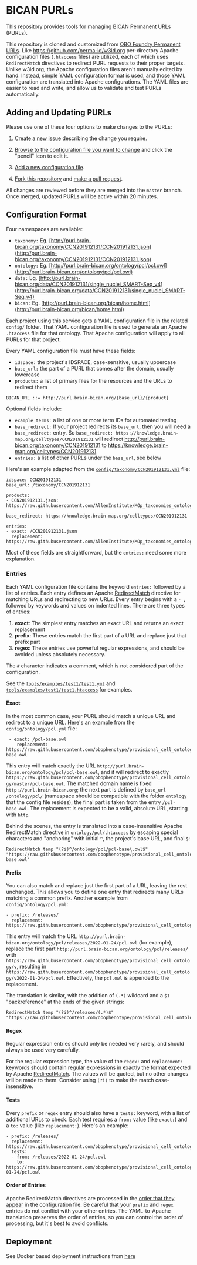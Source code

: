 # BICAN PURLs

This repository provides tools for managing BICAN Permanent URLs (PURLs). 

This repository is cloned and customized from [OBO Foundry Permanent URLs](https://github.com/OBOFoundry/purl.obolibrary.org/). Like <https://github.com/perma-id/w3id.org> per-directory Apache configuration files (`.htaccess` files) are utilized, each of which uses `RedirectMatch` directives to redirect PURL requests to their proper targets. Unlike w3id.org, the Apache configuration files aren't manually edited by hand. Instead, simple YAML configuration format is used, and those YAML configuration are translated into Apache configurations. The YAML files are easier to read and write, and allow us to validate and test PURLs automatically.

## Adding and Updating PURLs

Please use one of these four options to make changes to the PURLs:

1. [Create a new issue](https://github.com/brain-bican/purl.brain-bican.org/issues/new) describing the change you require.

2. [Browse to the configuration file you want to change](https://github.com/brain-bican/purl.brain-bican.org/tree/master/config) and click the "pencil" icon to edit it.

3. [Add a new configuration file](https://github.com/brain-bican/purl.brain-bican.org/new/master/config).

4. [Fork this repository](https://help.github.com/articles/fork-a-repo/) and [make a pull request](https://help.github.com/articles/using-pull-requests/).

All changes are reviewed before they are merged into the `master` branch. Once merged, updated PURLs will be active within 20 minutes.

## Configuration Format

Four namespaces are available: 

- `taxonomy:` Eg. [http://purl.brain-bican.org/taxonomy/CCN201912131/CCN201912131.json](http://purl.brain-bican.org/taxonomy/CCN201912131/CCN201912131.json)
- `ontology:` Eg. [http://purl.brain-bican.org/ontology/pcl/pcl.owl](http://purl.brain-bican.org/ontology/pcl/pcl.owl)
- `data:` Eg. [http://purl.brain-bican.org/data/CCN201912131/single_nuclei_SMART-Seq_v4](http://purl.brain-bican.org/data/CCN201912131/single_nuclei_SMART-Seq_v4)
- `bican:` Eg. [http://purl.brain-bican.org/bican/home.html](http://purl.brain-bican.org/bican/home.html)

Each project using this service gets a [YAML](http://yaml.org) configuration file in the related `config/` folder. That YAML configuration file is used to generate an Apache `.htaccess` file for that ontology. That Apache configuration will apply to all PURLs for that project.

Every YAML configuration file must have these fields:

- `idspace:` the project's IDSPACE, case-sensitive, usually uppercase
- `base_url:` the part of a PURL that comes after the domain, usually lowercase
- `products:` a list of primary files for the resources and the URLs to redirect them

`BICAN_URL ::= http://purl.brain-bican.org/{base_url}/{product}`

Optional fields include:

- `example_terms:` a list of one or more term IDs for automated testing
- `base_redirect:` If your project redirects its `base_url`, then you will need a `base_redirect:` entry. So `base_redirect: https://knowledge.brain-map.org/celltypes/CCN201912131` will redirect <http://purl.brain-bican.org/taxonomy/CCN201912131> to <https://knowledge.brain-map.org/celltypes/CCN201912131>.
- `entries:` a list of other PURLs under the `base_url`, see below

Here's an example adapted from the [`config/taxonomy/CCN201912131.yml`](config/taxonomy/CCN201912131.yml) file:

    idspace: CCN201912131
    base_url: /taxonomy/CCN201912131

    products:
    - CCN201912131.json: https://raw.githubusercontent.com/AllenInstitute/MOp_taxonomies_ontology/main/humanM1_CCN201912131/updated_dendrogram_CCN201912131.json

    base_redirect: https://knowledge.brain-map.org/celltypes/CCN201912131

    entries:
    - exact: /CCN201912131.json
      replacement: https://raw.githubusercontent.com/AllenInstitute/MOp_taxonomies_ontology/main/humanM1_CCN201912131/updated_dendrogram_CCN201912131.json

Most of these fields are straightforward, but the `entries:` need some more explanation.


### Entries

Each YAML configuration file contains the keyword `entries:` followed by a list of entries. Each entry defines an Apache [RedirectMatch](https://httpd.apache.org/docs/2.4/mod/mod_alias.html#redirectmatch) directive for matching URLs and redirecting to new URLs. Every entry begins with a `- `, followed by keywords and values on indented lines. There are three types of entries:

1. **exact**: The simplest entry matches an exact URL and returns an exact replacement
2. **prefix**: These entries match the first part of a URL and replace just that prefix part
3. **regex**: These entries use powerful regular expressions, and should be avoided unless absolutely necessary.

The `#` character indicates a comment, which is not considered part of the configuration.

See the [`tools/examples/test1/test1.yml`](tools/examples/test1/test1.yml) and [`tools/examples/test1/test1.htaccess`](tools/examples/test1/test1.htaccess) for examples.


#### Exact

In the most common case, your PURL should match a unique URL and redirect to a unique URL. Here's an example from the `config/ontology/pcl.yml` file:

     - exact: /pcl-base.owl 
        replacement: https://raw.githubusercontent.com/obophenotype/provisional_cell_ontology/master/pcl-base.owl

This entry will match exactly the URL `http://purl.brain-bican.org/ontology/pcl/pcl-base.owl`, and it will redirect to exactly `https://raw.githubusercontent.com/obophenotype/provisional_cell_ontology/master/pcl-base.owl`. The matched domain name is fixed `http://purl.brain-bican.org`; the next part is defined by `base_url` `/ontology/pcl/` (namespace should be compatible with the folder `ontology` that the config file resides); the final part is taken from the entry `/pcl-base.owl`. The replacement is expected to be a valid, absolute URL, starting with `http`.

Behind the scenes, the entry is translated into a case-insensitive Apache RedirectMatch directive in `ontology/pcl/.htaccess` by escaping special characters and "anchoring" with initial `^`, the project's base URL, and final `$`:

    RedirectMatch temp "(?i)^/ontology/pcl/pcl-base\.owl$" "https://raw.githubusercontent.com/obophenotype/provisional_cell_ontology/master/pcl-base.owl"


#### Prefix

You can also match and replace just the first part of a URL, leaving the rest unchanged. This allows you to define one entry that redirects many URLs matching a common prefix. Another example from `config/ontology/pcl.yml`:

    - prefix: /releases/
      replacement: https://raw.githubusercontent.com/obophenotype/provisional_cell_ontology/v

This entry will match the URL `http://purl.brain-bican.org/ontology/pcl/releases/2022-01-24/pcl.owl` (for example), replace the first part `http://purl.brain-bican.org/ontology/pcl/releases/` with `https://raw.githubusercontent.com/obophenotype/provisional_cell_ontology/v`, resulting in `https://raw.githubusercontent.com/obophenotype/provisional_cell_ontology/v2022-01-24/pcl.owl`. Effectively, the `pcl.owl` is appended to the replacement.

The translation is similar, with the addition of `(.*)` wildcard and a `$1` "backreference" at the ends of the given strings:

    RedirectMatch temp "(?i)^/releases/(.*)$" "https://raw.githubusercontent.com/obophenotype/provisional_cell_ontology/v$1"


#### Regex

Regular expression entries should only be needed very rarely, and should always be used very carefully.

For the regular expression type, the value of the `regex:` and `replacement:` keywords should contain regular expressions in exactly the format expected by Apache [RedirectMatch](https://httpd.apache.org/docs/2.4/mod/mod_alias.html#redirectmatch). The values will be quoted, but no other changes will be made to them. Consider using `(?i)` to make the match case-insensitive.


#### Tests

Every `prefix` or `regex` entry should also have a `tests:` keyword, with a list of additional URLs to check. Each test requires a `from:` value (like `exact:`) and a `to:` value (like `replacement:`). Here's an example:

    - prefix: /releases/
      replacement: https://raw.githubusercontent.com/obophenotype/provisional_cell_ontology/v
      tests:
      - from: /releases/2022-01-24/pcl.owl
        to: https://raw.githubusercontent.com/obophenotype/provisional_cell_ontology/v2022-01-24/pcl.owl


#### Order of Entries

Apache RedirectMatch directives are processed in the [order that they appear](https://httpd.apache.org/docs/2.4/mod/mod_alias.html#order) in the configuration file. Be careful that your `prefix` and `regex` entries do not conflict with your other entries. The YAML-to-Apache translation preserves the order of entries, so you can control the order of processing, but it's best to avoid conflicts.

## Deployment

See Docker based deployment instructions from [here](docker/README.md) 